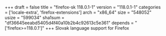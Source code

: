 +++
draft = false
title = "firefox-sk 118.0.1-1"
version = "118.0.1-1"
categories = ['locale-extra', 'firefox-extensions']
arch = "x86_64"
size = "548052"
usize = "599034"
sha1sum = "df36645eeabd5405d4f40a10b2b4c92613c5e361"
depends = "['firefox>=118.0.1']"
+++
Slovak language support for Firefox